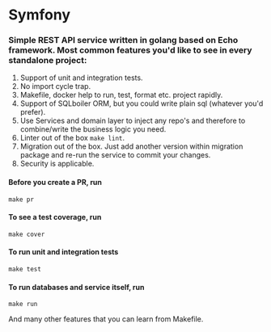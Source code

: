 # Symfony

### Simple REST API service written in golang based on Echo framework. Most common features you'd like to see in every standalone project:
1. Support of unit and integration tests.
2. No import cycle trap.
3. Makefile, docker help to run, test, format etc. project rapidly.
4. Support of SQLboiler ORM, but you could write plain sql (whatever you'd prefer).
5. Use Services and domain layer to inject any repo's and therefore to combine/write the business logic you need.
6. Linter out of the box `make lint`.
7. Migration out of the box. Just add another version within migration package and re-run the service to commit your changes. 
8. Security is applicable.

#### Before you create a PR, run 
`make pr`

#### To see a test coverage, run
`make cover`

#### To run unit and integration tests
`make test`

#### To run databases and service itself, run
`make run`

And many other features that you can learn from Makefile.
